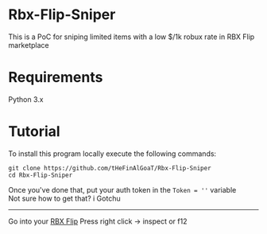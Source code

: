 # Rbx-Flip-Sniper
This is a PoC for sniping limited items with a low $/1k robux rate in RBX Flip marketplace
# Requirements
Python 3.x
# Tutorial
To install this program locally execute the following commands: <br/>
```
git clone https://github.com/tHeFinAlGoaT/Rbx-Flip-Sniper
cd Rbx-Flip-Sniper
```
Once you've done that, put your auth token in the ```Token = ''``` variable <br/>
Not sure how to get that? i Gotchu <br/> 
<hr>


Go into your [RBX Flip](https://www.rbxflip.com/) 
Press right click -> inspect or f12
